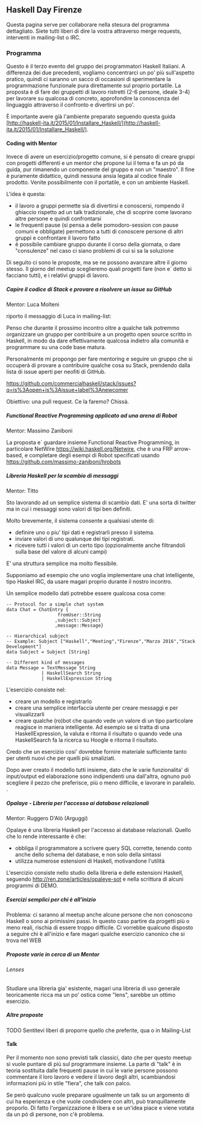 ## Haskell Day Firenze

Questa pagina serve per collaborare nella stesura del programma dettagliato. Siete tutti liberi di dire la vostra attraverso merge requests, interventi in mailing-list o IRC.

### Programma 

Questo è il terzo evento del gruppo dei programmatori Haskell Italiani. A differenza dei due precedenti, vogliamo concentrarci un po' più sull'aspetto pratico, quindi ci saranno un sacco di occasioni di sperimentare la programmazione funzionale pura direttamente sul proprio portatile. La proposta è di fare dei gruppetti di lavoro ristretti (2-6 persone, ideale 3-4) per lavorare su qualcosa di concreto, approfondire la conoscenza del linguaggio attraverso il confronto e divertirsi un po'. 

È importante avere già l'ambiente preparato seguendo questa guida [http://haskell-ita.it/2015/01/Installare_Haskell/](http://haskell-ita.it/2015/01/Installare_Haskell/).

#### Coding with Mentor 

Invece di avere un esercizio/progetto comune, si è pensato di creare gruppi con progetti differenti e un mentor che propone lui il tema e fa un pó da guida, pur rimanendo un componente del gruppo e non un "maestro". Il fine è puramente didattico, quindi nessuna ansia legata al codice finale prodotto. Venite possibilmente con il portatile, e con un ambiente Haskell. 

L'idea è questa:

* il lavoro a gruppi permette sia di divertirsi e conoscersi, rompendo il ghiaccio rispetto ad un talk tradizionale, che di scoprire come lavorano altre persone e quindi confrontarsi
* le frequenti pause (si pensa a delle pomodoro-session con pause comuni e obbligate) permettono a tutti di conoscere persone di altri gruppi e confrontare il lavoro fatto
* è possibile cambiare gruppo durante il corso della giornata, o dare "consulenze" nel caso ci siano problemi di cui si sa la soluzione

Di seguito ci sono le proposte, ma se ne possono avanzare altre il giorno stesso. Il giorno del meetup sceglieremo quali progetti fare (non e\` detto si facciano tutti), e i relativi gruppi di lavoro.

##### Capire il codice di Stack e provare a risolvere un issue su GitHub 

Mentor: Luca Molteni 

riporto il messaggio di Luca in mailing-list:

Penso che durante il prossimo incontro oltre a qualche talk potremmo organizzare un gruppo per contribuire a un progetto open source scritto in Haskell, in modo da dare effettivamente qualcosa indietro alla comunità e programmare su una code base matura.

Personalmente mi propongo per fare mentoring e seguire un gruppo che si occuperà di provare a contribuire qualche cosa su Stack, prendendo dalla lista di issue aperti per neofiti di GitHub.

https://github.com/commercialhaskell/stack/issues?q=is%3Aopen+is%3Aissue+label%3Anewcomer

Obiettivo: una pull request. Ce la faremo? Chissà.

##### Functional Reactive Programming applicato ad una arena di Robot

Mentor: Massimo Zaniboni

La proposta e` guardare insieme Functional Reactive Programming, in particolare NetWire https://wiki.haskell.org/Netwire, che è una FRP arrow-based, e completare degli esempi di Robot specificati usando https://github.com/massimo-zaniboni/hrobots

##### Libreria Haskell per la scambio di messaggi

Mentor: Titto

Sto lavorando ad un semplice sistema di scambio dati. E' una sorta di twitter ma in cui i messaggi sono valori di tipi ben definiti.

Molto brevemente, il sistema consente a qualsiasi utente di:

* definire uno o piu' tipi dati e registrarli presso il sistema.
* inviare valori di uno qualunque dei tipi registrati.
* ricevere tutti i valori di un certo tipo (opzionalmente anche filtrandoli sulla base del valore di alcuni campi)

E' una struttura semplice ma molto flessibile.

Supponiamo ad esempio che uno voglia implementare una chat intelligente, tipo Haskel lRC, da usare magari proprio durante il nostro incontro.

Un semplice modello dati potrebbe essere qualcosa cosa come:

    -- Protocol for a simple chat system
    data Chat = ChatEntry {
                       fromUser::String
                      ,subject::Subject
                      ,message::Message}

    -- Hierarchical subject
    -- Example: Subject ["Haskell","Meeting","Firenze","Marzo 2016","Stack Development"]
    data Subject = Subject [String] 

    -- Different kind of messages
    data Message = TextMessage String
                 | HaskellSearch String
                 | HaskellExpression String


L'esercizio consiste nel:

* creare un modello e registrarlo 
* creare una semplice interfaccia utente per creare messaggi e per visualizzarli
* creare qualche (ro)bot che quando vede un valore di un tipo particolare reagisce in maniera intelligente. Ad esempio se si tratta di una  HaskellExpression, la valuta e ritorna il risultato o quando vede una HaskellSearch fa la ricerca su Hoogle e ritorna il risultato.

Credo che un esercizio cosi' dovrebbe fornire materiale sufficiente tanto per utenti nuovi che per quelli più smaliziati.

Dopo aver creato il modello tutti insieme, dato che le varie funzionalita' di input/output ed elaborazione sono indipendenti una dall'altra, ognuno può scegliere il pezzo che preferisce, più o meno difficile, e lavorare in parallelo.
.

##### Opalaye - Libreria per l'accesso ai database relazionali

Mentor: Ruggero D'Alò (Arguggi)

Opalaye è una libreria Haskell per l'accesso ai database relazionali. Quello che lo rende interessante è che:

* obbliga il programmatore a scrivere query SQL corrette, tenendo conto anche dello schema del database, e non solo della sintassi
* utilizza numerose estensioni di Haskell, motivandone l'utilità

L'esercizio consiste nello studio della libreria e delle estensioni Haskell, seguendo http://ren.zone/articles/opaleye-sot e nella scrittura di alcuni programmi di DEMO.

##### Esercizi semplici per chi è all'inizio

Problema: ci saranno al meetup anche alcune persone che non conoscono Haskell o sono ai primissimi passi. In questo caso partire da progetti più o meno reali, rischia di essere troppo difficile. Ci vorrebbe qualcuno disposto a seguire chi è all'inizio e fare magari qualche esercizio canonico che si trova nel WEB

##### Proposte varie in cerca di un Mentor

###### Lenses

Studiare una libreria gia' esistente, magari una libreria di uso generale teoricamente ricca ma un po' ostica come "lens", sarebbe un ottimo esercizio.


##### Altre proposte

TODO Sentitevi liberi di proporre quello che preferite, qua o in Mailing-List

#### Talk

Per il momento non sono previsti talk classici, dato che per questo meetup si vuole puntare di più sul programmare insieme. La parte di "talk" è in teoria sostituita dalle frequenti pause in cui le varie persone possono commentare il loro lavoro e vedere il lavoro degli altri, scambiandosi informazioni più in stile "fiera", che talk con palco. 

Se però qualcuno vuole preparare ugualmente un talk su un argomento di cui ha esperienza e che vuole condividere con altri, può tranquillamente proporlo. Di fatto l'organizzazione è libera e se un'idea piace e viene votata da un pó di persone, non c'è problema.


